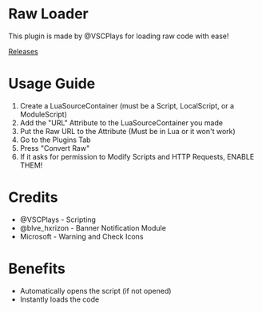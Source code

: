 # Raw Loader

This plugin is made by @VSCPlays for loading raw code with ease!

[Releases](https://github.com/VSCPlays/Raw-Converter/releases)

# Usage Guide
1. Create a LuaSourceContainer (must be a Script, LocalScript, or a ModuleScript)
2. Add the "URL" Attribute to the LuaSourceContainer you made
3. Put the Raw URL to the Attribute (Must be in Lua or it won't work)
4. Go to the Plugins Tab
5. Press "Convert Raw"
6. If it asks for permission to Modify Scripts and HTTP Requests, ENABLE THEM!

# Credits
- @VSCPlays - Scripting
- @blve_hxrizon - Banner Notification Module
- Microsoft - Warning and Check Icons

# Benefits
- Automatically opens the script (if not opened)
- Instantly loads the code
